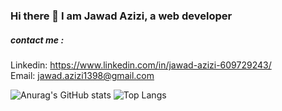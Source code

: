 ### Hi there 👋 I am Jawad Azizi, a web developer
##### contact me :
Linkedin: https://www.linkedin.com/in/jawad-azizi-609729243/<br>
Email: jawad.azizi1398@gmail.com

![Anurag's GitHub stats](https://github-readme-stats.vercel.app/api?username=JawadAzizi&show_icons=true&theme=radical)
![Top Langs](https://github-readme-stats.vercel.app/api/top-langs/?username=JawadAzizi&layout=compact&theme=radical)

<!--
**JawadAzizi/JawadAzizi** is a ✨ _special_ ✨ repository because its `README.md` (this file) appears on your GitHub profile.

Here are some ideas to get you started:

- 🔭 I’m currently working on ...
- 🌱 I’m currently learning ...
- 👯 I’m looking to collaborate on ...
- 🤔 I’m looking for help with ...
- 💬 Ask me about ...
- 📫 How to reach me: ...
- 😄 Pronouns: ...
- ⚡ Fun fact: ...
-->
